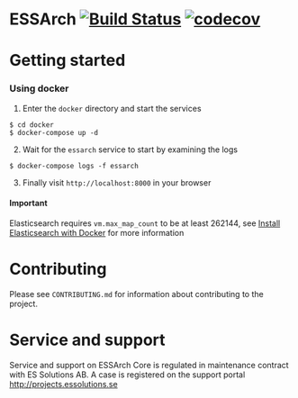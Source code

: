# ESSArch [![Build Status](https://travis-ci.org/ESSolutions/ESSArch.svg?branch=master)](https://travis-ci.org/ESSolutions/ESSArch)  [![codecov](https://codecov.io/gh/ESSolutions/ESSArch/branch/master/graph/badge.svg)](https://codecov.io/gh/ESSolutions/ESSArch)

# Getting started

### Using docker

1. Enter the `docker` directory and start the services

```
$ cd docker
$ docker-compose up -d
```

2. Wait for the `essarch` service to start by examining the logs

```
$ docker-compose logs -f essarch
```

3. Finally visit `http://localhost:8000` in your browser

#### Important
Elasticsearch requires `vm.max_map_count` to be at least 262144, see
[Install Elasticsearch with Docker](https://www.elastic.co/guide/en/elasticsearch/reference/6.5/docker.html#docker-cli-run-prod-mode) for more information

# Contributing

Please see `CONTRIBUTING.md` for information about contributing to the project.

# Service and support

Service and support on ESSArch Core is regulated in maintenance contract with ES Solutions AB. A case is registered on the support portal http://projects.essolutions.se
